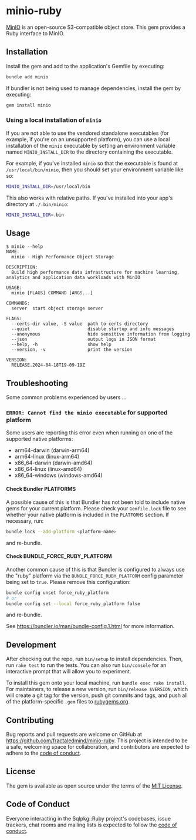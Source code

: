 # minio-ruby

[MinIO](https://min.io) is an open-source S3-compatible object store. This gem provides a Ruby interface to MinIO.

## Installation

Install the gem and add to the application's Gemfile by executing:

```sh
bundle add minio
```

If bundler is not being used to manage dependencies, install the gem by executing:

```sh
gem install minio
```

### Using a local installation of `minio`

If you are not able to use the vendored standalone executables (for example, if you're on an unsupported platform), you can use a local installation of the `minio` executable by setting an environment variable named `MINIO_INSTALL_DIR` to the directory containing the executable.

For example, if you've installed `minio` so that the executable is found at `/usr/local/bin/minio`, then you should set your environment variable like so:

``` sh
MINIO_INSTALL_DIR=/usr/local/bin
```

This also works with relative paths. If you've installed into your app's directory at `./.bin/minio`:

``` sh
MINIO_INSTALL_DIR=.bin
```

## Usage

```shell
$ minio --help
NAME:
  minio - High Performance Object Storage

DESCRIPTION:
  Build high performance data infrastructure for machine learning, analytics and application data workloads with MinIO

USAGE:
  minio [FLAGS] COMMAND [ARGS...]

COMMANDS:
  server  start object storage server

FLAGS:
  --certs-dir value, -S value  path to certs directory
  --quiet                      disable startup and info messages
  --anonymous                  hide sensitive information from logging
  --json                       output logs in JSON format
  --help, -h                   show help
  --version, -v                print the version

VERSION:
  RELEASE.2024-04-18T19-09-19Z
```

## Troubleshooting

Some common problems experienced by users ...

### `ERROR: Cannot find the minio executable` for supported platform

Some users are reporting this error even when running on one of the supported native platforms:

* arm64-darwin (darwin-arm64)
* arm64-linux (linux-arm64)
* x86_64-darwin (darwin-amd64)
* x86_64-linux (linux-amd64)
* x86_64-windows (windows-amd64)

#### Check Bundler PLATFORMS

A possible cause of this is that Bundler has not been told to include native gems for your current platform. Please check your `Gemfile.lock` file to see whether your native platform is included in the `PLATFORMS` section. If necessary, run:

``` sh
bundle lock --add-platform <platform-name>
```

and re-bundle.

#### Check BUNDLE_FORCE_RUBY_PLATFORM

Another common cause of this is that Bundler is configured to always use the "ruby" platform via the `BUNDLE_FORCE_RUBY_PLATFORM` config parameter being set to `true`. Please remove this configuration:

``` sh
bundle config unset force_ruby_platform
# or
bundle config set --local force_ruby_platform false
```

and re-bundle.

See https://bundler.io/man/bundle-config.1.html for more information.

## Development

After checking out the repo, run `bin/setup` to install dependencies. Then, run `rake test` to run the tests. You can also run `bin/console` for an interactive prompt that will allow you to experiment.

To install this gem onto your local machine, run `bundle exec rake install`. For maintainers, to release a new version, run `bin/release $VERSION`, which will create a git tag for the version, push git commits and tags, and push all of the platform-specific `.gem` files to [rubygems.org](https://rubygems.org).

## Contributing

Bug reports and pull requests are welcome on GitHub at https://github.com/fractaledmind/minio-ruby. This project is intended to be a safe, welcoming space for collaboration, and contributors are expected to adhere to the [code of conduct](https://github.com/fractaledmind/minio-ruby/blob/main/CODE_OF_CONDUCT.md).

## License

The gem is available as open source under the terms of the [MIT License](https://opensource.org/licenses/MIT).

## Code of Conduct

Everyone interacting in the Sqlpkg::Ruby project's codebases, issue trackers, chat rooms and mailing lists is expected to follow the [code of conduct](https://github.com/fractaledmind/minio-ruby/blob/main/CODE_OF_CONDUCT.md).
